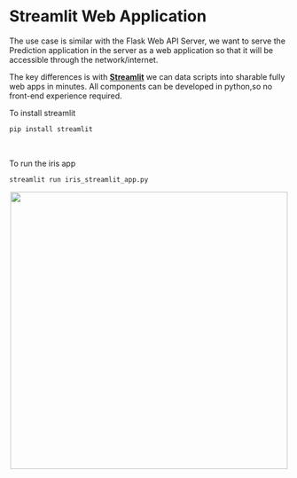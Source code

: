 # Streamlit Web Application

The use case is similar with the Flask Web API Server, we want to serve the Prediction application in the server as a web application so that it will be accessible through the network/internet.

The key differences is with **[Streamlit](https://www.streamlit.io/)** we can data scripts into sharable fully web apps in minutes. All components can be developed in python,so no front-end experience required.

To install streamlit

```python
pip install streamlit
```

<br>

To run the iris app

```python
streamlit run iris_streamlit_app.py
```

<p align="center"> 
<img src="../static/streamlit_app.gif" width="500">
</p>